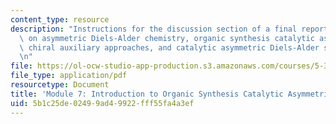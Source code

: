 ```yaml
---
content_type: resource
description: "Instructions for the discussion section of a final report assignment\
  \ on asymmetric Diels-Alder chemistry, organic synthesis catalytic asymmetric cycloadditions,\
  \ chiral auxiliary approaches, and catalytic asymmetric Diels-Alder strategies.\r\
  \n"
file: https://ol-ocw-studio-app-production.s3.amazonaws.com/courses/5-37-introduction-to-organic-synthesis-laboratory-spring-2009/5b1c25de02499ad49922fff55fa4a3ef_MIT5_37s09_lab01_FinalReport.pdf
file_type: application/pdf
resourcetype: Document
title: 'Module 7: Introduction to Organic Synthesis Catalytic Asymmetric Cycloadditions '
uid: 5b1c25de-0249-9ad4-9922-fff55fa4a3ef
---
```

